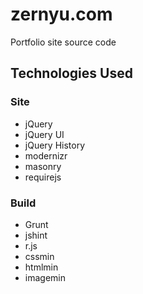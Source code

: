 zernyu.com
==========

Portfolio site source code

Technologies Used
-----------------

### Site
- jQuery
- jQuery UI
- jQuery History
- modernizr
- masonry
- requirejs

### Build
- Grunt
- jshint
- r.js
- cssmin
- htmlmin
- imagemin
